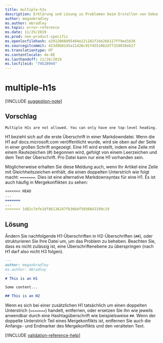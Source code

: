 ```yaml
---
title: multiple-h1s
description: Erklärung und Lösung zu Problemen beim Erstellen von Dokumentationsartikeln – multiple-h1s
author: meganbradley
ms.author: mbradley
ms.topic: error-reference
ms.date: 11/25/2019
ms.prod: non-product-specific
ms.openlocfilehash: e2912066895494e221181f2de2bb117ff9ed1636
ms.sourcegitcommit: 423d9b8145a11426c91f45510b2d77319838eb27
ms.translationtype: HT
ms.contentlocale: de-DE
ms.lasthandoff: 11/26/2019
ms.locfileid: "74528944"
---
```

# <a name="multiple-h1s"></a>multiple-h1s

[!INCLUDE [suggestion-note](includes/suggestion-note.md)]

## <a name="suggestion"></a>Vorschlag

`Multiple H1s are not allowed. You can only have one top-level heading.`

H1 bezieht sich auf die erste Überschrift in einer Markdowndatei. Wenn die H1 auf docs.microsoft.com veröffentlicht wurde, wird sie oben auf der Seite in einer großen Schrift angezeigt. Eine H1 wird erstellt, indem eine Zeile mit einem Rautezeichen (#) begonnen wird, gefolgt von einem Leerzeichen und dem Text der Überschrift. Pro Datei kann nur eine H1 vorhanden sein.

Möglicherweise erhalten Sie diese Meldung auch, wenn Ihr Artikel eine Zeile mit Gleichheitszeichen enthält, die einen doppelten Unterstrich wie folgt macht: `=======`. Dies ist eine alternative Markdownsyntax für eine H1. Es ist auch häufig in Mergekonflikten zu sehen:

```markdown
<<<<<<< HEAD
...
=======
...
>>>>>>> 1d82c7efe18f86136247fb366df5030843199c19
```

## <a name="resolution"></a>Lösung

Ändern Sie nachfolgende H1-Überschriften in H2-Überschriften (`##`), oder strukturieren Sie Ihre Datei um, um das Problem zu beheben. Beachten Sie, dass es nicht zulässig ist, eine Überschriftenebene zu überspringen (nach H1 darf also nicht H3 folgen).

```markdown
---
author: meganbradley
ms.author: mbradley
---
# This is an H1

Some content...

## This is an H2
```

Wenn es sich bei einer zusätzlichen H1 tatsächlich um einen doppelten Unterstrich (`=======`) handelt, entfernen, oder ersetzen Sie ihn wie jeweils anwendbar durch eine Hashtagüberschrift wie beispielsweise `##`. Wenn der doppelte Unterstrich Teil eines Mergekonflikts ist, entfernen Sie auch die Anfangs- und Endmarker des Mergekonflikts und den veralteten Text.

<!--make sure to add this file to your includes folder and verify the path-->
[!INCLUDE [validation-reference-help](includes/validation-reference-help.md)]

